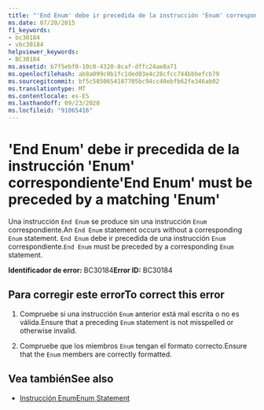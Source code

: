 ```yaml
---
title: "'End Enum' debe ir precedida de la instrucción 'Enum' correspondiente"
ms.date: 07/20/2015
f1_keywords:
- bc30184
- vbc30184
helpviewer_keywords:
- BC30184
ms.assetid: b7f5ebf0-10c8-4320-8caf-dffc24ae8a71
ms.openlocfilehash: ab8a099c0b1fc1ded03e4c28cfcc744bbbefcb79
ms.sourcegitcommit: bf5c5850654187705bc94cc40ebfb62fe346ab02
ms.translationtype: MT
ms.contentlocale: es-ES
ms.lasthandoff: 09/23/2020
ms.locfileid: "91065416"
---
```

# <a name="end-enum-must-be-preceded-by-a-matching-enum"></a><span data-ttu-id="3f348-102">'End Enum' debe ir precedida de la instrucción 'Enum' correspondiente</span><span class="sxs-lookup"><span data-stu-id="3f348-102">'End Enum' must be preceded by a matching 'Enum'</span></span>

<span data-ttu-id="3f348-103">Una instrucción `End Enum` se produce sin una instrucción `Enum` correspondiente.</span><span class="sxs-lookup"><span data-stu-id="3f348-103">An `End Enum` statement occurs without a corresponding `Enum` statement.</span></span> <span data-ttu-id="3f348-104">`End Enum` debe ir precedida de una instrucción `Enum` correspondiente.</span><span class="sxs-lookup"><span data-stu-id="3f348-104">`End Enum` must be preceded by a corresponding `Enum` statement.</span></span>  
  
 <span data-ttu-id="3f348-105">**Identificador de error:** BC30184</span><span class="sxs-lookup"><span data-stu-id="3f348-105">**Error ID:** BC30184</span></span>  
  
## <a name="to-correct-this-error"></a><span data-ttu-id="3f348-106">Para corregir este error</span><span class="sxs-lookup"><span data-stu-id="3f348-106">To correct this error</span></span>  
  
1. <span data-ttu-id="3f348-107">Compruebe si una instrucción `Enum` anterior está mal escrita o no es válida.</span><span class="sxs-lookup"><span data-stu-id="3f348-107">Ensure that a preceding `Enum` statement is not misspelled or otherwise invalid.</span></span>  
  
2. <span data-ttu-id="3f348-108">Compruebe que los miembros `Enum` tengan el formato correcto.</span><span class="sxs-lookup"><span data-stu-id="3f348-108">Ensure that the `Enum` members are correctly formatted.</span></span>  
  
## <a name="see-also"></a><span data-ttu-id="3f348-109">Vea también</span><span class="sxs-lookup"><span data-stu-id="3f348-109">See also</span></span>

- [<span data-ttu-id="3f348-110">Instrucción Enum</span><span class="sxs-lookup"><span data-stu-id="3f348-110">Enum Statement</span></span>](../language-reference/statements/enum-statement.md)
